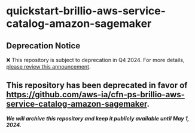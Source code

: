 # quickstart-brillio-aws-service-catalog-amazon-sagemaker 
## Deprecation Notice

:x: This repository is subject to deprecation in Q4 2024. For more details, [please review this announcement](https://github.com/aws-ia/.announcements/issues/1). 

## This repository has been deprecated in favor of https://github.com/aws-ia/cfn-ps-brillio-aws-service-catalog-amazon-sagemaker. 
***We will archive this repository and keep it publicly available until May 1, 2024.***
